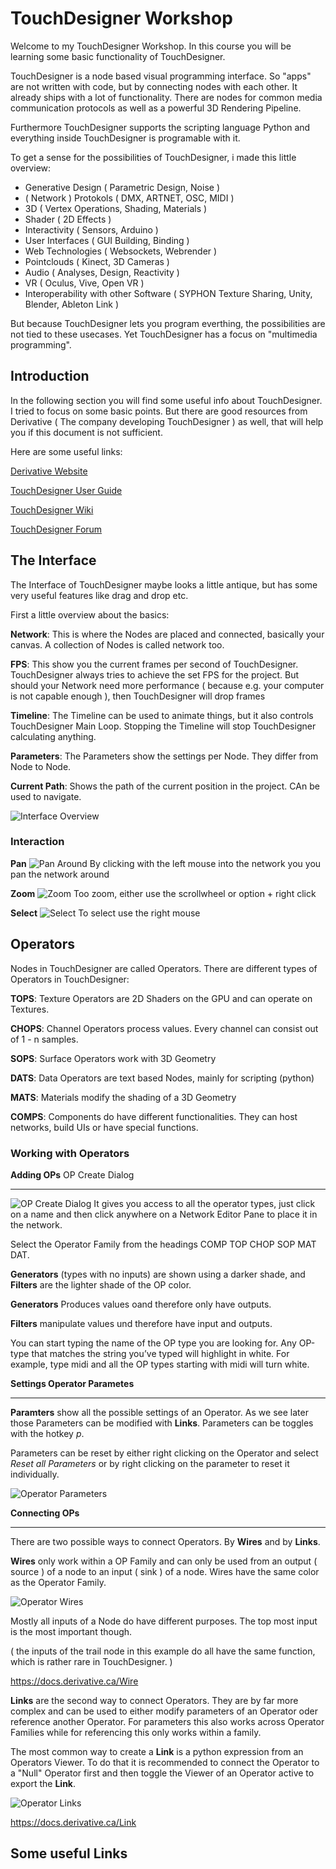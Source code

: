 # TouchDesigner Workshop

Welcome to my TouchDesigner Workshop. In this course you will be learning some basic functionality of TouchDesigner.

TouchDesigner is a node based visual programming interface. So "apps" are not written with code, but by connecting nodes with each other. It already ships with a lot of functionality. There are nodes for common media communication protocols as well as a powerful 3D Rendering Pipeline.

Furthermore TouchDesigner supports the scripting language Python and everything inside TouchDesigner is programable with it.

To get a sense for the possibilities of TouchDesigner, i made this little overview:

- Generative Design ( Parametric Design, Noise )
- ( Network ) Protokols ( DMX, ARTNET, OSC, MIDI )
- 3D ( Vertex Operations, Shading, Materials )
- Shader ( 2D Effects )
- Interactivity ( Sensors, Arduino )
- User Interfaces ( GUI Building, Binding )
- Web Technologies ( Websockets, Webrender )
- Pointclouds ( Kinect, 3D Cameras )
- Audio ( Analyses, Design, Reactivity )
- VR ( Oculus, Vive, Open VR )
- Interoperability with other Software ( SYPHON Texture Sharing, Unity, Blender, Ableton Link )

But because TouchDesigner lets you program everthing, the possibilities are not tied to these usecases. Yet TouchDesigner has a focus on "multimedia programming".

## Introduction

In the following section you will find some useful info about TouchDesigner. I tried to focus on some basic points. But there are good resources from Derivative ( The company developing TouchDesigner ) as well, that will help you if this document is not sufficient.

Here are some useful links:

[Derivative Website](https://www.derivative.ca)

[TouchDesigner User Guide](https://derivative.ca/UserGuide/)

[TouchDesigner Wiki](https://docs.derivative.ca/Main_Page)

[TouchDesigner Forum](https://forum.derivative.ca)

## The Interface

The Interface of TouchDesigner maybe looks a little antique, but has some very useful features like drag and drop etc.

First a little overview about the basics:

**Network**: This is where the Nodes are placed and connected, basically your canvas. A collection of Nodes is called network too.

**FPS**: This show you the current frames per second of TouchDesigner. TouchDesigner always tries to achieve the set FPS for the project. But should your Network need more performance ( because e.g. your computer is not capable enough ), then TouchDesigner will drop frames

**Timeline**: The Timeline can be used to animate things, but it also controls TouchDesigner Main Loop. Stopping the Timeline will stop TouchDesigner calculating anything.

**Parameters**: The Parameters show the settings per Node. They differ from Node to Node.

**Current Path**: Shows the path of the current position in the project. CAn be used to navigate.

![Interface Overview](./images/interface.png)

### Interaction

**Pan**
![Pan Around](./images/interface-pan.gif)
By clicking with the left mouse into the network you you pan the network around

**Zoom**
![Zoom](./images/interface-zoom.gif)
Too zoom, either use the scrollwheel or option + right click

**Select**
![Select](./images/interface-select.gif)
To select use the right mouse

## Operators

Nodes in TouchDesigner are called Operators. There are different types of Operators in TouchDesigner:

**TOPS**: Texture Operators are 2D Shaders on the GPU and can operate on Textures.

**CHOPS**: Channel Operators process values. Every channel can consist out of 1 - n samples.

**SOPS**: Surface Operators work with 3D Geometry

**DATS**: Data Operators are text based Nodes, mainly for scripting (python)

**MATS**: Materials modify the shading of a 3D Geometry

**COMPS**: Components do have different functionalities. They can host networks, build UIs or have special functions.

### Working with Operators

**Adding OPs** OP Create Dialog

---

![OP Create Dialog](./images/operatrs-create.gif)
It gives you access to all the operator types, just click on a name and then click anywhere on a Network Editor Pane to place it in the network.

Select the Operator Family from the headings COMP TOP CHOP SOP MAT DAT.

**Generators** (types with no inputs) are shown using a darker shade, and **Filters** are the lighter shade of the OP color.

**Generators** Produces values oand therefore only have outputs.

**Filters** manipulate values und therefore have input and outputs.

You can start typing the name of the OP type you are looking for. Any OP-type that matches the string you’ve typed will highlight in white. For example, type midi and all the OP types starting with midi will turn white.

**Settings Operator Parametes**

---

**Paramters** show all the possible settings of an Operator. As we see later those Parameters can be modified with **Links**. Parameters can be toggles with the hotkey _p_.

Parameters can be reset by either right clicking on the Operator and select _Reset all Parameters_ or by right clicking on the parameter to reset it individually.

![Operator Parameters](./images/operators-parameters.gif)

**Connecting OPs**

---

There are two possible ways to connect Operators. By **Wires** and by **Links**.

**Wires** only work within a OP Family and can only be used from an output ( source ) of a node to an input ( sink ) of a node. Wires have the same color as the Operator Family.

![Operator Wires](./images/operators-wires.gif)

Mostly all inputs of a Node do have different purposes. The top most input is the most important though.

( the inputs of the trail node in this example do all have the same function, which is rather rare in TouchDesigner. )

https://docs.derivative.ca/Wire

**Links** are the second way to connect Operators. They are by far more complex and can be used to either modify parameters of an Operator oder reference another Operator. For parameters this also works across Operator Families while for referencing this only works within a family.

The most common way to create a **Link** is a python expression from an Operators Viewer. To do that it is recommended to connect the Operator to a "Null" Operator first and then toggle the Viewer of an Operator active to export the **Link**.

![Operator Links](./images/operator-links.gif)

https://docs.derivative.ca/Link

## Some useful Links
